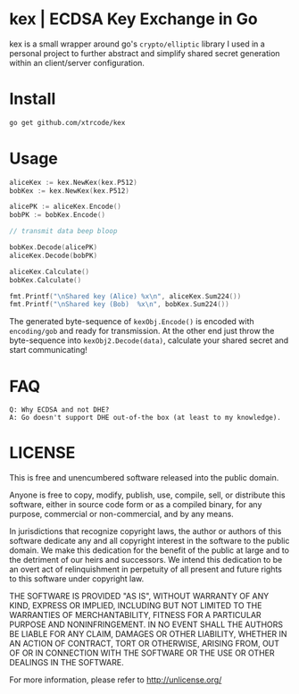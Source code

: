 # kex | ECDSA Key Exchange in Go
kex is a small wrapper around go's `crypto/elliptic` library I 
used in a personal project to further abstract and simplify shared secret generation
within an client/server configuration.

# Install
```bash
go get github.com/xtrcode/kex
```

# Usage
```go
aliceKex := kex.NewKex(kex.P512)
bobKex := kex.NewKex(kex.P512)

alicePK := aliceKex.Encode()
bobPK := bobKex.Encode()

// transmit data beep bloop

bobKex.Decode(alicePK)
aliceKex.Decode(bobPK)

aliceKex.Calculate()
bobKex.Calculate()

fmt.Printf("\nShared key (Alice) %x\n", aliceKex.Sum224())
fmt.Printf("\nShared key (Bob)  %x\n", bobKex.Sum224())
```

The generated byte-sequence of `kexObj.Encode()` is encoded with `encoding/gob` and ready
for transmission. At the other end just throw the byte-sequence into `kexObj2.Decode(data)`, calculate
your shared secret and start communicating!

# FAQ
    Q: Why ECDSA and not DHE?
    A: Go doesn't support DHE out-of-the box (at least to my knowledge).
    
# LICENSE
This is free and unencumbered software released into the public domain.

Anyone is free to copy, modify, publish, use, compile, sell, or
distribute this software, either in source code form or as a compiled
binary, for any purpose, commercial or non-commercial, and by any
means.

In jurisdictions that recognize copyright laws, the author or authors
of this software dedicate any and all copyright interest in the
software to the public domain. We make this dedication for the benefit
of the public at large and to the detriment of our heirs and
successors. We intend this dedication to be an overt act of
relinquishment in perpetuity of all present and future rights to this
software under copyright law.

THE SOFTWARE IS PROVIDED "AS IS", WITHOUT WARRANTY OF ANY KIND,
EXPRESS OR IMPLIED, INCLUDING BUT NOT LIMITED TO THE WARRANTIES OF
MERCHANTABILITY, FITNESS FOR A PARTICULAR PURPOSE AND NONINFRINGEMENT.
IN NO EVENT SHALL THE AUTHORS BE LIABLE FOR ANY CLAIM, DAMAGES OR
OTHER LIABILITY, WHETHER IN AN ACTION OF CONTRACT, TORT OR OTHERWISE,
ARISING FROM, OUT OF OR IN CONNECTION WITH THE SOFTWARE OR THE USE OR
OTHER DEALINGS IN THE SOFTWARE.

For more information, please refer to <http://unlicense.org/>